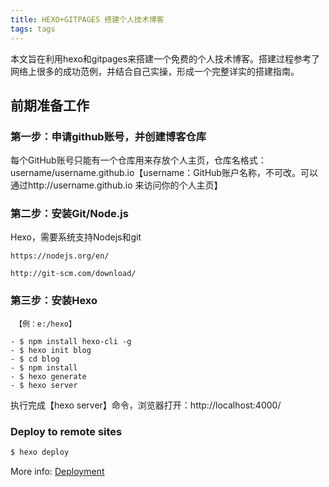 ```yaml
---
title: HEXO+GITPAGES 搭建个人技术博客
tags: tags
---
```

本文旨在利用hexo和gitpages来搭建一个免费的个人技术博客。搭建过程参考了网络上很多的成功范例，并结合自己实操，形成一个完整详实的搭建指南。

## 前期准备工作

### 第一步：申请github账号，并创建博客仓库

每个GitHub账号只能有一个仓库用来存放个人主页，仓库名格式：
username/username.github.io【username：GitHub账户名称，不可改。可以通过http://username.github.io 来访问你的个人主页】

### 第二步：安装Git/Node.js

Hexo，需要系统支持Nodejs和git

``` Node.js下载地址
https://nodejs.org/en/
```
``` Git下载地址
http://git-scm.com/download/
```

### 第三步：安装Hexo

```1.新建hexo目录
 【例：e:/hexo】
```
```2.进入hexo目录，打开命令窗口【ctrl+shift+右键】,顺序执行如下命令
- $ npm install hexo-cli -g
- $ hexo init blog
- $ cd blog
- $ npm install
- $ hexo generate
- $ hexo server
```
执行完成【hexo server】命令，浏览器打开：http://localhost:4000/

### Deploy to remote sites

``` bash
$ hexo deploy
```

More info: [Deployment](https://hexo.io/docs/deployment.html)
